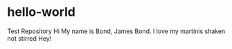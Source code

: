 # hello-world
Test Repository
Hi My name is Bond, James Bond. I love my martinis shaken not stirred
Hey!
